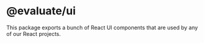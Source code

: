 # @evaluate/ui

This package exports a bunch of React UI components that are used by any of our React projects.
